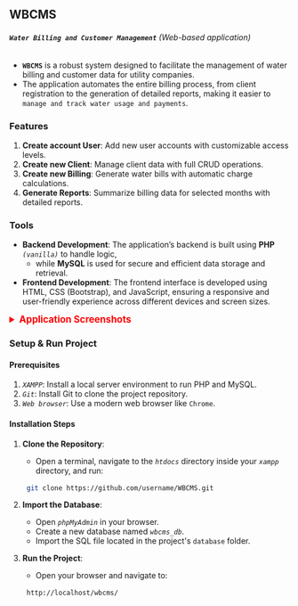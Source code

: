 ## WBCMS

###### **`Water Billing and Customer Management`** (Web-based application)

- **`WBCMS`** is a robust system designed to facilitate the management of water billing and customer data for utility companies. 
- The application automates the entire billing process, from client registration to the generation of detailed reports, making it easier to `manage and track water usage and payments`.

### Features
1. **Create account User**: Add new user accounts with customizable access levels.
2. **Create new Client**: Manage client data with full CRUD operations.
3. **Create new Billing**: Generate water bills with automatic charge calculations.
4. **Generate Reports**: Summarize billing data for selected months with detailed reports.


### Tools
- **Backend Development**: The application’s backend is built using **PHP** *`(vanilla)`* to handle logic, 
    - while **MySQL** is used for secure and efficient data storage and retrieval.
- **Frontend Development**: The frontend interface is developed using HTML, CSS (Bootstrap), and JavaScript, ensuring a responsive and user-friendly experience across different devices and screen sizes.


<details>
    <summary style="font-weight: bold; font-size: 1.2em; color: red;">
       <strong>Application Screenshots</strong>
    </summary>

  <h3 style="margin-top: 20px; font-size: 1.5em; color: #333;">Desktop View</h3>

  <!-- First Row -->
  <div style="display: flex; justify-content: space-between; margin-bottom: 20px;">
    <div style="flex: 1; margin-right: 10px;">
      <img src="img/login.png" alt="Login form" style="width: 100%; max-width: 250px; border: 1px solid #ddd; border-radius: 4px;">
      <p style="text-align: center; margin-top: 10px; font-size: 0.9em; color: #666;">Login</p>
    </div>
    <div style="flex: 1;">
      <img src="img/dashboard.png" alt="Dashboard" style="width: 100%; max-width: 250px; border: 1px solid #ddd; border-radius: 4px;">
      <p style="text-align: center; margin-top: 10px; font-size: 0.9em; color: #666;">Main Dashboard</p>
    </div>
  </div>

  <!-- Second Row -->
  <div style="display: flex; justify-content: space-between; margin-bottom: 20px;">
    <div style="flex: 1; margin-right: 10px;">
      <img src="img/clients.png" alt="Register" style="width: 100%; max-width: 250px; border: 1px solid #ddd; border-radius: 4px;">
      <p style="text-align: center; margin-top: 10px; font-size: 0.9em; color: #666;">Listing of Clients</p>
    </div>
    <div style="flex: 1;">
      <img src="img/billing.png" alt="Listing of Billings" style="width: 100%; max-width: 250px; border: 1px solid #ddd; border-radius: 4px;">
      <p style="text-align: center; margin-top: 10px; font-size: 0.9em; color: #666;">Listing of Billings</p>
    </div>
  </div>
   <h3 style="margin-top: 20px; font-size: 1.5em; color: #333;">Tablet View</h3>
  <!-- First Row -->
  <div style="display: flex; justify-content: space-between; margin-bottom: 20px;">
    <div style="flex: 1; margin-right: 10px;">
      <img src="img/dashboard-tablet.png" alt="Login form" style="width: 100%; max-width: 250px; border: 1px solid #ddd; border-radius: 4px;">
      <p style="text-align: center; margin-top: 10px; font-size: 0.9em; color: #666;">Dashboard View</p>
    </div>
    <div style="flex: 1;">
      <img src="img/clients-tablet.png" alt="Dashboard" style="width: 100%; max-width: 250px; border: 1px solid #ddd; border-radius: 4px;">
      <p style="text-align: center; margin-top: 10px; font-size: 0.9em; color: #666;">Listing of clients</p>
    </div>
  </div>

   <h3 style="margin-top: 20px; font-size: 1.5em; color: #333;">Mobile View</h3>

   <!-- Second Row -->
  <div style="display: flex; justify-content: space-between; margin-bottom: 20px;">
    <div style="flex: 1; margin-right: 10px;">
      <img src="img/dashboard-mobile.png" alt="Register" style="width: 100%; max-width: 250px; border: 1px solid #ddd; border-radius: 4px;">
      <p style="text-align: center; margin-top: 10px; font-size: 0.9em; color: #666;">Mobile view</p>
    </div>
    <div style="flex: 1;">
      <img src="img/dashboard-mobile2.png" alt="Listing of Billings" style="width: 100%; max-width: 250px; border: 1px solid #ddd; border-radius: 4px;">
      <p style="text-align: center; margin-top: 10px; font-size: 0.9em; color: #666;">Mobile view </p>
    </div>
  </div>

</details>

### Setup & Run Project

#### Prerequisites
1. *`XAMPP`*: Install a local server environment to run PHP and MySQL.
2. *`Git`*: Install Git to clone the project repository.
3. *`Web browser`*: Use a modern web browser like ``Chrome``.

#### Installation Steps

1. **Clone the Repository**:
   - Open a terminal, navigate to the *`htdocs`* directory inside your *`xampp`* directory, and run:
    ```bash
     git clone https://github.com/username/WBCMS.git
    ```

2. **Import the Database**:
   - Open *`phpMyAdmin`* in your browser.
   - Create a new database named *`wbcms_db`*.
   - Import the SQL file located in the project's `database` folder.

3. **Run the Project**:
   - Open your browser and navigate to:
    ```bash
     http://localhost/wbcms/
    ```





